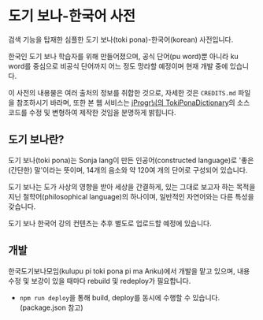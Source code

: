 # 도기 보나-한국어 사전

검색 기능을 탑재한 심플한 도기 보나(toki pona)-한국어(korean) 사전입니다.

한국인 도기 보나 학습자를 위해 만들어졌으며, 공식 단어(pu word)뿐 아니라 ku word를 중심으로 비공식 단어까지 어느 정도 망라할 예정이며 현재 개발 중에 있습니다.

이 사전의 내용물은 여러 출처의 정보를 취합한 것으로, 자세한 것은 `CREDITS.md` 파일을 참조하시기 바라며, 또한 본 웹 서비스는 [jProgr님의 TokiPonaDictionary](https://github.com/jProgr/TokiPonaDictionary)의 소스 코드를 수정 및 변형하여 제작한 것임을 분명하게 밝힙니다.

## 도기 보나란?

도기 보나(toki pona)는 Sonja lang이 만든 인공어(constructed language)로 '좋은(간단한) 말'이라는 뜻이며, 14개의 음소와 약 120여 개의 단어로 구성되어 있습니다.

도기 보나는 도가 사상의 영향을 받아 세상을 간결하게, 있는 그대로 보고자 하는 목적을 지닌 철학어(philosophical language)의 하나이며, 일반적인 자연어와는 다른 특성을 갖습니다.

도기 보나 한국어 강의 컨텐츠는 추후 별도로 업로드할 예정에 있습니다.

## 개발

한국도기보나모임(kulupu pi toki pona pi ma Anku)에서 개발을 맡고 있으며, 내용 수정 및 보강이 있을 때마다 rebuild 및 redeploy가 필요합니다.

- `npm run deploy`을 통해 build, deploy를 동시에 수행할 수 있습니다. (package.json 참고)
